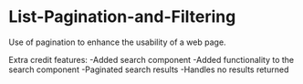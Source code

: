 # List-Pagination-and-Filtering
Use of pagination to enhance the usability of a web page.

Extra credit features:
-Added search component
-Added functionality to the search component
-Paginated search results
-Handles no results returned
